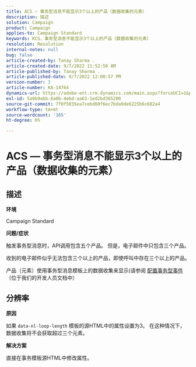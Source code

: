 ```yaml
---
title: ACS — 事务型消息不能显示3个以上的产品（数据收集的元素）
description: 描述
solution: Campaign
product: Campaign
applies-to: Campaign Standard
keywords: KCS，事务型消息不能显示3个以上的产品（数据收集的元素）
resolution: Resolution
internal-notes: null
bug: false
article-created-by: Tanay Sharma .
article-created-date: 9/7/2022 11:52:50 AM
article-published-by: Tanay Sharma .
article-published-date: 9/7/2022 12:00:57 PM
version-number: 3
article-number: KA-14764
dynamics-url: https://adobe-ent.crm.dynamics.com/main.aspx?forceUCI=1&pagetype=entityrecord&etn=knowledgearticle&id=4e678f96-a32e-ed11-9db1-002248086735
exl-id: 5a9b9abb-6a0b-4ebd-aa63-1ed2bd365200
source-git-commit: 7f0f5035ea7cebd60f6ec7bda9de6225b6c602a4
workflow-type: tm+mt
source-wordcount: '165'
ht-degree: 6%

---
```


# ACS — 事务型消息不能显示3个以上的产品（数据收集的元素）

## 描述


<b>环境</b>

Campaign Standard



<b>问题/症状</b>

触发事务型消息时，API调用包含五个产品。 但是，电子邮件中只包含三个产品。

收到的电子邮件似乎无法包含三个以上的产品，即使呼叫中存在三个以上的产品。

产品（元素）使用事务型消息模板上的数据收集来显示(请参阅 [配置事务型事件](https://experienceleague.adobe.com/docs/campaign-standard/using/communication-channels/transactional-messaging/event-configuration/configuring-transactional-event.html?lang=en)（位于我们的开发人员文档中）


## 分辨率


<b>原因</b>

如果 `data-nl-loop-length` 模板的源HTML中的属性设置为3。 在这种情况下，数据收集将不会获取超过三个元素。



<b>解决方案</b>

直接在事务模板源HTML中修改属性。
